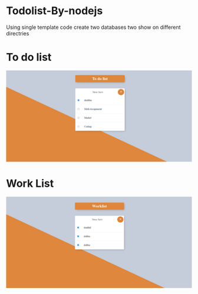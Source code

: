 # Todolist-By-nodejs
 Using single template code create two databases two show on different directries 
# To do list
<img src="readme/one.JPG"/><br>
#  Work List
<img src="readme/two.JPG"/>
